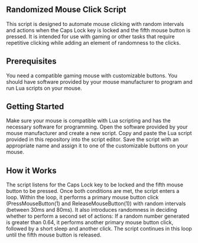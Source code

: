 ## Randomized Mouse Click Script

This script is designed to automate mouse clicking with random intervals and actions when the Caps Lock key is locked and the fifth mouse button is pressed. It is intended for use with gaming or other tasks that require repetitive clicking while adding an element of randomness to the clicks.

## Prerequisites

You need a compatible gaming mouse with customizable buttons.
You should have software provided by your mouse manufacturer to program and run Lua scripts on your mouse.

## Getting Started

Make sure your mouse is compatible with Lua scripting and has the necessary software for programming.
Open the software provided by your mouse manufacturer and create a new script.
Copy and paste the Lua script provided in this repository into the script editor.
Save the script with an appropriate name and assign it to one of the customizable buttons on your mouse.

## How it Works

The script listens for the Caps Lock key to be locked and the fifth mouse button to be pressed.
Once both conditions are met, the script enters a loop.
Within the loop, it performs a primary mouse button click (PressMouseButton(1) and ReleaseMouseButton(1)) with random intervals (between 30ms and 80ms).
It also introduces randomness in deciding whether to perform a second set of actions:
If a random number generated is greater than 0.64, it performs another primary mouse button click, followed by a short sleep and another click.
The script continues in this loop until the fifth mouse button is released.
